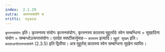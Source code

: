 ```yaml
---
index:  2.1.29
sutra:  अत्यन्तसंयोगे च
vritti:  nyasa
---
```


`कृत्स्नसंयोगः` इति। कृत्स्नस्य संयोगः कृत्स्नसंयोगः, कृत्स्नस्य कालस्य मुहूर्त्तादेः स्वेन सम्बन्धिना = सुखादिना संयोग = सम्बन्धोऽत्यन्तसंयोगः। एतदेव स्पष्टीकर्त्तुमाह-- `कालस्य` इत्यादि। `मुहूर्त सुखम्` इति। `कालाध्वनोरत्यन्तसंयोगे` (2.3.5) इति द्वितीया। अत्र मुहूर्तस् कालस्य स्वेन सम्बन्धिना सुखेन व्याप्तिः।

